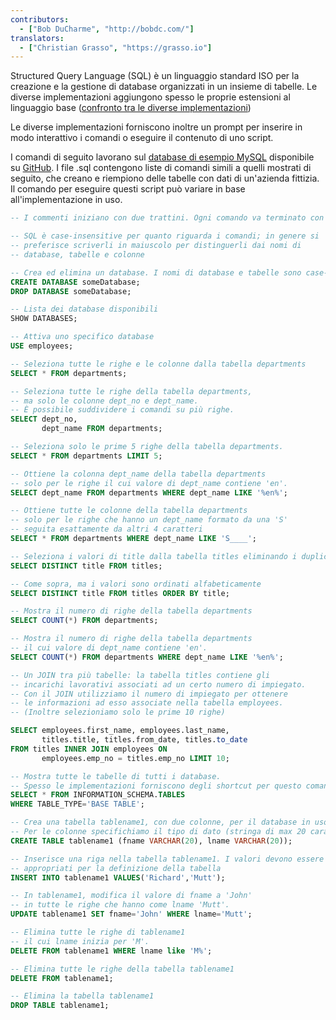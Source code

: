 ```yaml
---
contributors:
  - ["Bob DuCharme", "http://bobdc.com/"]
translators:
  - ["Christian Grasso", "https://grasso.io"]
---
```


Structured Query Language (SQL) è un linguaggio standard ISO per la creazione e la gestione
di database organizzati in un insieme di tabelle. Le diverse implementazioni aggiungono
spesso le proprie estensioni al linguaggio base ([confronto tra le diverse implementazioni](http://troels.arvin.dk/db/rdbms/))

Le diverse implementazioni forniscono inoltre un prompt per inserire in modo interattivo i comandi
o eseguire il contenuto di uno script.

I comandi di seguito lavorano sul [database di esempio MySQL](https://dev.mysql.com/doc/employee/en/)
disponibile su [GitHub](https://github.com/datacharmer/test_db). I file .sql contengono liste di comandi
simili a quelli mostrati di seguito, che creano e riempiono delle tabelle con dati di un'azienda fittizia.
Il comando per eseguire questi script può variare in base all'implementazione in uso.


```sql
-- I commenti iniziano con due trattini. Ogni comando va terminato con il punto e virgola

-- SQL è case-insensitive per quanto riguarda i comandi; in genere si
-- preferisce scriverli in maiuscolo per distinguerli dai nomi di 
-- database, tabelle e colonne

-- Crea ed elimina un database. I nomi di database e tabelle sono case-sensitive
CREATE DATABASE someDatabase;
DROP DATABASE someDatabase;

-- Lista dei database disponibili
SHOW DATABASES;

-- Attiva uno specifico database
USE employees;

-- Seleziona tutte le righe e le colonne dalla tabella departments
SELECT * FROM departments;

-- Seleziona tutte le righe della tabella departments, 
-- ma solo le colonne dept_no e dept_name. 
-- È possibile suddividere i comandi su più righe.
SELECT dept_no,
       dept_name FROM departments;

-- Seleziona solo le prime 5 righe della tabella departments. 
SELECT * FROM departments LIMIT 5;

-- Ottiene la colonna dept_name della tabella departments
-- solo per le righe il cui valore di dept_name contiene 'en'. 
SELECT dept_name FROM departments WHERE dept_name LIKE '%en%';

-- Ottiene tutte le colonne della tabella departments
-- solo per le righe che hanno un dept_name formato da una 'S'
-- seguita esattamente da altri 4 caratteri
SELECT * FROM departments WHERE dept_name LIKE 'S____';

-- Seleziona i valori di title dalla tabella titles eliminando i duplicati
SELECT DISTINCT title FROM titles;

-- Come sopra, ma i valori sono ordinati alfabeticamente
SELECT DISTINCT title FROM titles ORDER BY title;

-- Mostra il numero di righe della tabella departments
SELECT COUNT(*) FROM departments;

-- Mostra il numero di righe della tabella departments
-- il cui valore di dept_name contiene 'en'.
SELECT COUNT(*) FROM departments WHERE dept_name LIKE '%en%';

-- Un JOIN tra più tabelle: la tabella titles contiene gli 
-- incarichi lavorativi associati ad un certo numero di impiegato.
-- Con il JOIN utilizziamo il numero di impiegato per ottenere
-- le informazioni ad esso associate nella tabella employees.
-- (Inoltre selezioniamo solo le prime 10 righe)

SELECT employees.first_name, employees.last_name,
       titles.title, titles.from_date, titles.to_date
FROM titles INNER JOIN employees ON
       employees.emp_no = titles.emp_no LIMIT 10;

-- Mostra tutte le tabelle di tutti i database.
-- Spesso le implementazioni forniscono degli shortcut per questo comando
SELECT * FROM INFORMATION_SCHEMA.TABLES
WHERE TABLE_TYPE='BASE TABLE';

-- Crea una tabella tablename1, con due colonne, per il database in uso.
-- Per le colonne specifichiamo il tipo di dato (stringa di max 20 caratteri)
CREATE TABLE tablename1 (fname VARCHAR(20), lname VARCHAR(20));

-- Inserisce una riga nella tabella tablename1. I valori devono essere
-- appropriati per la definizione della tabella
INSERT INTO tablename1 VALUES('Richard','Mutt');

-- In tablename1, modifica il valore di fname a 'John'
-- in tutte le righe che hanno come lname 'Mutt'. 
UPDATE tablename1 SET fname='John' WHERE lname='Mutt';

-- Elimina tutte le righe di tablename1
-- il cui lname inizia per 'M'.
DELETE FROM tablename1 WHERE lname like 'M%';

-- Elimina tutte le righe della tabella tablename1
DELETE FROM tablename1;

-- Elimina la tabella tablename1
DROP TABLE tablename1;
```
